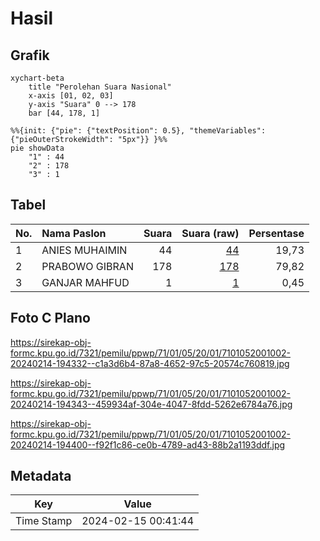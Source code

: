 # Hasil

## Grafik

```mermaid
xychart-beta
    title "Perolehan Suara Nasional"
    x-axis [01, 02, 03]
    y-axis "Suara" 0 --> 178
    bar [44, 178, 1]
```

```mermaid
%%{init: {"pie": {"textPosition": 0.5}, "themeVariables": {"pieOuterStrokeWidth": "5px"}} }%%
pie showData
    "1" : 44
    "2" : 178
    "3" : 1
```

## Tabel

| No. | Nama Paslon    | Suara | Suara (raw) | Persentase |
|:--- |:-------------- | -----:| -----------:| ----------:|
| 1   | ANIES MUHAIMIN | 44    | [44][p-1]   | 19,73      |
| 2   | PRABOWO GIBRAN | 178   | [178][p-2]  | 79,82      |
| 3   | GANJAR MAHFUD  | 1     | [1][p-3]    | 0,45       |


[p-1]: https://github.com/gigit-pemilu/pemilu-2024/blob/main/pilpres/hitung-suara/sub/71-sulawesi-utara/sub/01-bolaang-mongondow/sub/05-sang-tombolang/sub/2001-ayong/sub/002-tps/sub/paslon-1.txt
[p-2]: https://github.com/gigit-pemilu/pemilu-2024/blob/main/pilpres/hitung-suara/sub/71-sulawesi-utara/sub/01-bolaang-mongondow/sub/05-sang-tombolang/sub/2001-ayong/sub/002-tps/sub/paslon-2.txt
[p-3]: https://github.com/gigit-pemilu/pemilu-2024/blob/main/pilpres/hitung-suara/sub/71-sulawesi-utara/sub/01-bolaang-mongondow/sub/05-sang-tombolang/sub/2001-ayong/sub/002-tps/sub/paslon-3.txt

## Foto C Plano

https://sirekap-obj-formc.kpu.go.id/7321/pemilu/ppwp/71/01/05/20/01/7101052001002-20240214-194332--c1a3d6b4-87a8-4652-97c5-20574c760819.jpg

https://sirekap-obj-formc.kpu.go.id/7321/pemilu/ppwp/71/01/05/20/01/7101052001002-20240214-194343--459934af-304e-4047-8fdd-5262e6784a76.jpg

https://sirekap-obj-formc.kpu.go.id/7321/pemilu/ppwp/71/01/05/20/01/7101052001002-20240214-194400--f92f1c86-ce0b-4789-ad43-88b2a1193ddf.jpg


## Metadata

| Key        | Value               |
| ---------- | ------------------- |
| Time Stamp | 2024-02-15 00:41:44 |



